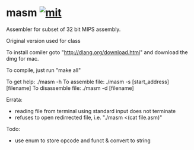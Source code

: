 # masm [![mit]][license]
[mit]: <http://img.shields.io/:license-MIT-blue.svg?style=plastic>
[license]: https://github.com/felix-hoenikker/masm/blob/master/LICENSE
Assembler for subset of 32 bit MIPS assembly.

Original version used for class

To install comiler goto "http://dlang.org/download.html" and download the dmg for mac.

To compile, just run "make all"

To get help: ./masm -h
To assemble file: ./masm  -s [start_address] [filename]
To disassemble file: ./masm -d [filename]

Errata:
 - reading file from terminal using standard input does not terminate
 - refuses to open redirrected file, i.e. "./masm <(cat file.asm)"
 
 Todo:
 - use enum to store opcode and funct & convert to string
